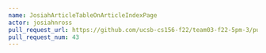 ```yaml
---
name: JosiahArticleTableOnArticleIndexPage
actor: josiahnross
pull_request_url: https://github.com/ucsb-cs156-f22/team03-f22-5pm-3/pull/43
pull_request_num: 43
---
```


